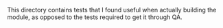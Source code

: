 This directory contains tests that I found useful when actually
building the module, as opposed to the tests required to get it
through QA.
